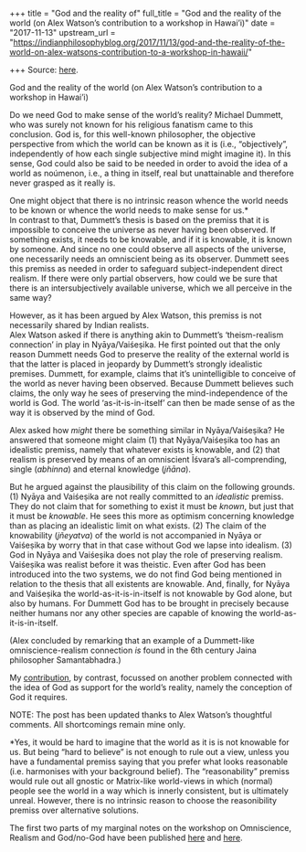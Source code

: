 +++
title = "God and the reality of"
full_title = "God and the reality of the world (on Alex Watson’s contribution to a workshop in Hawai’i)"
date = "2017-11-13"
upstream_url = "https://indianphilosophyblog.org/2017/11/13/god-and-the-reality-of-the-world-on-alex-watsons-contribution-to-a-workshop-in-hawaii/"

+++
Source: [here](https://indianphilosophyblog.org/2017/11/13/god-and-the-reality-of-the-world-on-alex-watsons-contribution-to-a-workshop-in-hawaii/).

God and the reality of the world (on Alex Watson’s contribution to a workshop in Hawai’i)

Do we need God to make sense of the world’s reality? Michael Dummett,
who was surely not known for his religious fanatism came to this
conclusion. God is, for this well-known philosopher, the objective
perspective from which the world can be known as it is (i.e.,
“objectively”, independently of how each single subjective mind might
imagine it). In this sense, God could also be said to be needed in order
to avoid the idea of a world as noúmenon, i.e., a thing in itself, real
but unattainable and therefore never grasped as it really is.

One might object that there is no intrinsic reason whence the world
needs to be known or whence the world needs to make sense for us.\*  
In contrast to that, Dummett’s thesis is based on the premiss that it is
impossible to conceive the universe as never having been observed. If
something exists, it needs to be knowable, and if it is knowable, it is
known by someone. And since no one could observe all aspects of the
universe, one necessarily needs an omniscient being as its observer.
Dummett sees this premiss as needed in order to safeguard
subject-independent direct realism. If there were only partial
observers, how could we be sure that there is an intersubjectively
available universe, which we all perceive in the same way?

However, as it has been argued by Alex Watson, this premiss is not
necessarily shared by Indian realists.  
Alex Watson asked if there is anything akin to Dummett’s ‘theism-realism
connection’ in play in Nyāya/Vaiśeṣika. He first pointed out that the
only reason Dummett needs God to preserve the reality of the external
world is that the latter is placed in jeopardy by Dummett’s strongly
idealistic premises. Dummett, for example, claims that it’s
unintelligible to conceive of the world as never having been observed.
Because Dummett believes such claims, the only way he sees of preserving
the mind-independence of the world is God. The world
‘as-it-is-in-itself’ can then be made sense of as the way it is observed
by the mind of God.

Alex asked how *might* there be something similar in Nyāya/Vaiśeṣika? He
answered that someone might claim (1) that Nyāya/Vaiśeṣika too has an
idealistic premiss, namely that whatever exists is knowable, and (2)
that realism is preserved by means of an omniscient Īśvara’s
all-comprending, single (*abhinna*) and eternal knowledge (*jñāna*).

But he argued against the plausibility of this claim on the following
grounds. (1) Nyāya and Vaiśeṣika are not really committed to an
*idealistic* premiss. They do not claim that for something to exist it
must be *known*, but just that it must be *knowable*. He sees this more
as optimism concerning knowledge than as placing an idealistic limit on
what exists. (2) The claim of the knowability (*jñeyatva*) of the world
is not accompanied in Nyāya or Vaiśeṣika by worry that in that case
without God we lapse into idealism. (3) God in Nyāya and Vaiśeṣika does
not play the role of preserving realism. Vaiśeṣika was realist before it
was theistic. Even after God has been introduced into the two systems,
we do not find God being mentioned in relation to the thesis that all
existents are knowable. And, finally, for Nyāya and Vaiśeṣika the
world-as-it-is-in-itself is not knowable by God alone, but also by
humans. For Dummett God has to be brought in precisely because neither
humans nor any other species are capable of knowing the
world-as-it-is-in-itself.

(Alex concluded by remarking that an example of a Dummett-like
omniscience-realism connection *is* found in the 6th century Jaina
philosopher Samantabhadra.)

My [contribution](http://elisafreschi.com/2017/03/31/god-and-realism/),
by contrast, focussed on another problem connected with the idea of God
as support for the world’s reality, namely the conception of God it
requires.

NOTE: The post has been updated thanks to Alex Watson’s thoughtful
comments. All shortcomings remain mine only.

\*Yes, it would be hard to imagine that the world as it is is not
knowable for us. But being “hard to believe” is not enough to rule out a
view, unless you have a fundamental premiss saying that you prefer what
looks reasonable (i.e. harmonises with your background belief). The
“reasonability” premiss would rule out all gnostic or Matrix-like
world-views in which (normal) people see the world in a way which is
innerly consistent, but is ultimately unreal. However, there is no
intrinsic reason to choose the reasonibility premiss over alternative
solutions.

The first two parts of my marginal notes on the workshop on Omniscience,
Realism and God/no-God have been published
[here](http://elisafreschi.com/2017/03/22/omniscience-and-realism/) and
[here](http://elisafreschi.com/2017/03/31/god-and-realism/).
